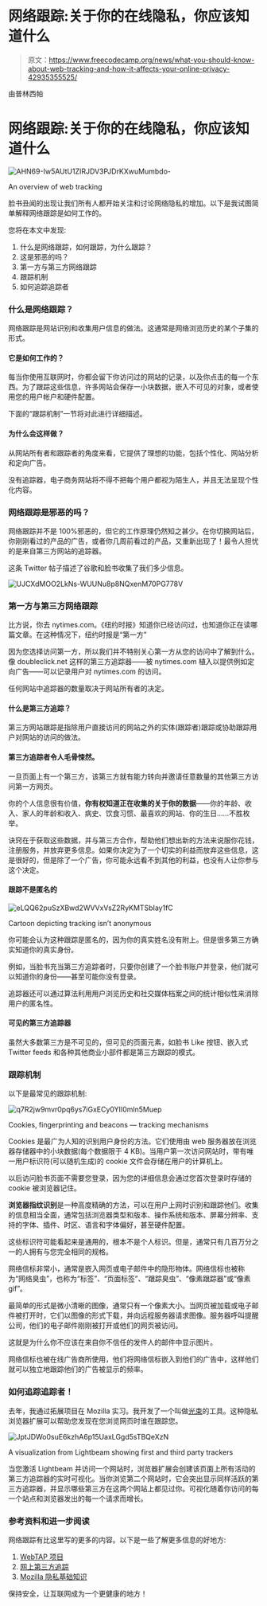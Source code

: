 # 网络跟踪:关于你的在线隐私，你应该知道什么

> 原文：<https://www.freecodecamp.org/news/what-you-should-know-about-web-tracking-and-how-it-affects-your-online-privacy-42935355525/>

由普林西帕

# 网络跟踪:关于你的在线隐私，你应该知道什么

![AHN69-Iw5AUtU1ZIRJDV3PJDrKXwuMumbdo-](img/1c09561825daf4102f3c1a3eb6f2c9c4.png)

An overview of web tracking

脸书丑闻的出现让我们所有人都开始关注和讨论网络隐私的增加。以下是我试图简单解释网络跟踪是如何工作的。

您将在本文中发现:

1.  什么是网络跟踪，如何跟踪，为什么跟踪？
2.  这是邪恶的吗？
3.  第一方与第三方网络跟踪
4.  跟踪机制
5.  如何追踪追踪者

### 什么是网络跟踪？

网络跟踪是网站识别和收集用户信息的做法。这通常是网络浏览历史的某个子集的形式。

#### 它是如何工作的？

每当你使用互联网时，你都会留下你访问过的网站的记录，以及你点击的每一个东西。为了跟踪这些信息，许多网站会保存一小块数据，嵌入不可见的对象，或者使用您的用户帐户和硬件配置。

下面的“跟踪机制”一节将对此进行详细描述。

#### **为什么会这样做？**

从网站所有者和跟踪者的角度来看，它提供了理想的功能，包括个性化、网站分析和定向广告。

没有追踪器，电子商务网站将不得不把每个用户都视为陌生人，并且无法呈现个性化内容。

### 网络跟踪是邪恶的吗？

网络跟踪并不是 100%邪恶的，但它的工作原理仍然知之甚少。在你切换网站后，你刚刚看过的产品的广告，或者你几周前看过的产品，又重新出现了！最令人担忧的是来自第三方网站的追踪器。

这条 Twitter 帖子描述了谷歌和脸书收集了我们多少信息。

![UJCXdMOO2LkNs-WUUNu8p8NQxenM70PG778V](img/d95fe2bb13af3019b6159a56d7195bda.png)

### **第一方与第三方网络跟踪**

比方说，你去 nytimes.com。《纽约时报》知道你已经访问过，也知道你正在读哪篇文章。在这种情况下，纽约时报是“第一方”

因为您选择访问第一方，所以我们并不特别关心第一方从您的访问中了解到什么。像 doubleclick.net 这样的第三方追踪器——被 nytimes.com 植入以提供例如定向广告——可以记录用户对 nytimes.com 的访问。

任何网站中追踪器的数量取决于网站所有者的决定。

#### **什么是第三方追踪？**

第三方网站跟踪是指除用户直接访问的网站之外的实体(跟踪者)跟踪或协助跟踪用户对网站的访问的做法。

#### 第三方追踪者令人毛骨悚然。

一旦页面上有一个第三方，该第三方就有能力转向并邀请任意数量的其他第三方访问第一方网页。

你的个人信息很有价值，**你有权知道正在收集的关于你的数据**——你的年龄、收入、家人的年龄和收入、病史、饮食习惯、最喜欢的网站、你的生日……不胜枚举。

诀窍在于获取这些数据，并与第三方合作，帮助他们想出新的方法来说服你花钱，注册服务，并放弃更多信息。如果你决定为了一个切实的利益而放弃这些信息，这是很好的，但是除了一个广告，你可能永远看不到其他的利益，也没有人让你参与这个决定。

#### **跟踪不是匿名的**

![eLQQ62puSzXBwd2WVVxVsZ2RyKMTSbIay1fC](img/0edc42a4d2f58ca4546a732c97f70307.png)

Cartoon depicting tracking isn’t anonymous

你可能会认为这种跟踪是匿名的，因为你的真实姓名没有附上。但是很多第三方确实知道你的真实身份。

例如，当脸书充当第三方追踪者时，只要你创建了一个脸书账户并登录，他们就可以知道你的身份——甚至可能你没有登录。

追踪器还可以通过算法利用用户浏览历史和社交媒体档案之间的统计相似性来消除用户的匿名性。

#### **可见的第三方追踪器**

虽然大多数第三方是不可见的，但可见的页面元素，如脸书 Like 按钮、嵌入式 Twitter feeds 和各种其他商业小部件都是第三方跟踪的模式。

### **跟踪机制**

以下是最常见的跟踪机制:

![q7R2jw9mvr0pq6ys7iGxECy0YII0mln5Muep](img/486693f5cc20df833d89d45dbfb22b6f.png)

Cookies, fingerprinting and beacons — tracking mechanisms

Cookies 是最广为人知的识别用户身份的方法。它们使用由 web 服务器放在浏览器存储器中的小块数据(每个数据限于 4 KB)。当用户第一次访问网站时，带有唯一用户标识符(可以随机生成)的 cookie 文件会存储在用户的计算机上。

以后访问脸书页面不需要您登录，因为您的详细信息会通过您首次登录时存储的 cookie 被浏览器记住。

**浏览器指纹识别**是一种高度精确的方法，可以在用户上网时识别和跟踪他们。收集的信息相当全面，通常包括浏览器类型和版本、操作系统和版本、屏幕分辨率、支持的字体、插件、时区、语言和字体偏好，甚至硬件配置。

这些标识符可能看起来是通用的，根本不是个人标识。但是，通常只有几百万分之一的人拥有与您完全相同的规格。

网络信标非常小，通常是嵌入网页或电子邮件中的隐形物体。网络信标也被称为“网络臭虫”，也称为“标签”、“页面标签”、“跟踪臭虫”、“像素跟踪器”或“像素 gif”。

最简单的形式是微小清晰的图像，通常只有一个像素大小。当网页被加载或电子邮件被打开时，它们以图像的形式下载，并向远程服务器请求图像。服务器呼叫提醒公司，他们的电子邮件刚刚被打开或他们的网页被访问。

这就是为什么你不应该在来自你不信任的发件人的邮件中显示图片。

网络信标也被在线广告商所使用，他们将网络信标嵌入到他们的广告中，这样他们就可以独立地跟踪他们的广告被显示的频率。

### 如何追踪追踪者！

去年，我通过拓展项目在 Mozilla 实习。我开发了一个叫做[光束](https://princiya777.wordpress.com/category/lightbeam/)的工具。这种隐私浏览器扩展可以帮助您发现在您浏览网页时谁在跟踪您。

![JptJDWo0suE6kzhA6p15UaxLGgd5sTBQeXzN](img/9b995745ce66fecfe7113090f3a3f5e1.png)

A visualization from Lightbeam showing first and third party trackers

当您激活 Lightbeam 并访问一个网站时，浏览器扩展会创建该页面上所有活动的第三方追踪器的实时可视化。当你浏览第二个网站时，它会突出显示同样活跃的第三方追踪器，并显示哪些第三方在这两个网站上都见过你。可视化随着你访问的每一个站点和浏览器发出的每一个请求而增长。

### 参考资料和进一步阅读

网络跟踪有比这里写的更多的内容。以下是一些了解更多信息的好地方:

1.  [WebTAP 项目](http://randomwalker.info/publications/webtap-chapter.pdf)
2.  [网上第三方追踪](http://www.franziroesner.com/pdf/webtracking-NSDI2012.pdf)
3.  [Mozilla 隐私基础知识](https://learning.mozilla.org/en-US/activities/privacy-basics/)

保持安全，让互联网成为一个更健康的地方！